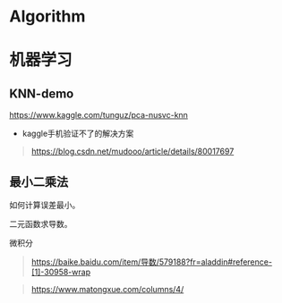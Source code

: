 # Algorithm



# 机器学习

## KNN-demo

https://www.kaggle.com/tunguz/pca-nusvc-knn

* kaggle手机验证不了的解决方案

> https://blog.csdn.net/mudooo/article/details/80017697


## 最小二乘法

如何计算误差最小。

二元函数求导数。

微积分

> https://baike.baidu.com/item/导数/579188?fr=aladdin#reference-[1]-30958-wrap

> https://www.matongxue.com/columns/4/
